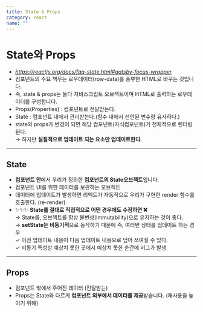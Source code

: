 ```yaml
---
title: State & Props
category: react
name: ""
---
```


# State와 Props

- *https://reactjs.org/docs/faq-state.html#gatsby-focus-wrapper*
- 컴포넌트의 주요 책무는 로우데이터(row-data)를 풍부한 HTML로 바꾸는 것입니다.
- 즉, state & props는 둘다 자바스크립트 오브젝트이며 HTML로 출력하는 로우데이터를 구성합니다.
- Props(Properties) : 컴포넌트로 전달받는다.
- State : 컴포넌트 내에서 관리받는다.(함수 내에서 선언된 변수랑 유사하다.)
- state와 props가 변경이 되면 해당 컴포넌트(자식컴포넌트)가 전체적으로 렌더링된다.  
  → 하지만 **실질적으로 업데이트 되는 요소만 업데이트한다.**

---

## State

- **컴포넌트 안**에서 우리가 정의한 **컴포넌트의 State오브젝트**입니다.
- 컴포넌트 UI를 위한 데이터를 보관하는 오브젝트
- 데이터에 업데이트가 발생하면 리액트가 자동적으로 우리가 구현한 render 함수를 호출한다. (re-render)
- ✨✨✨ **State를 절대로 직접적으로 어떤 경우에도 수정하면 ❌**  
  → State를, 오브젝트를 항상 불변성(Immutability)으로 유지하는 것이 좋다.  
  → **setState는 비동기적**으로 동작하기 때문에 즉, 여러번 상태를 업데이트 하는 경우  
   ✓ 이전 업데이트 내용이 다음 업데이트 내용으로 덮어 쓰여질 수 있다.  
   ✓ 비동기 특성상 예상치 못한 곳에서 예상치 못한 순간에 버그가 발생

---

## Props

- 컴포넌트 밖에서 주어진 데이터 (전달받는)
- Props는 State와 다르게 **컴포넌트 외부에서 데이터를 제공**받습니다. (재사용을 높이기 위해)
